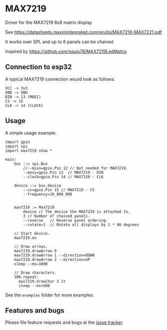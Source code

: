 # MAX7219
Driver for the MAX7219 8x8 matrix display

See https://datasheets.maximintegrated.com/en/ds/MAX7219-MAX7221.pdf

It works over SPI, and up to 8 panels can be chained

Inspired by https://github.com/squix78/MAX7219LedMatrix

## Connection to esp32

A typical MAX7219 connection would look as follows:
```
VCC -> 3v3
GND -> GND
DIN -> 13 (MOSI)
CS -> 15
CLK -> 14 (CLOCK)
```


## Usage
A simple usage example.

``` toit
import gpio
import spi
import max7219 show *

main:
    bus ::= spi.Bus
        //--miso=gpio.Pin 12 // Not needed for MAX7219.
        --mosi=gpio.Pin 13  // MAX7219 - DIN
        --clock=gpio.Pin 14 // MAX7219 - CLK

    device ::= bus.device
        --cs=gpio.Pin 15 // MAX7219 - CS
        --frequency=10_000_000


    max7219 := Max7219
        device // The device the MAX7219 is attached to.
        3 // Number of chained panels.
        --reverse   // Reverse panel ordering.
        --rotate=1  // Rotate all displays by 1 * 90 degrees

    // Start device.
    max7219.on

    // Draw arrows.
    max7219.drawArrow 0
    max7219.drawArrow 1 --direction=DOWN
    max7219.drawArrow 2 --direction=UP
    sleep --ms=1000

    // Draw characters.
    100.repeat:
      max7219.drawChar 2 it
      sleep --ms=500
```

See the `examples` folder for more examples.

## Features and bugs

Please file feature requests and bugs at the [issue tracker][tracker].

[tracker]: https://github.com/JWood48/toit-max7219/issues

